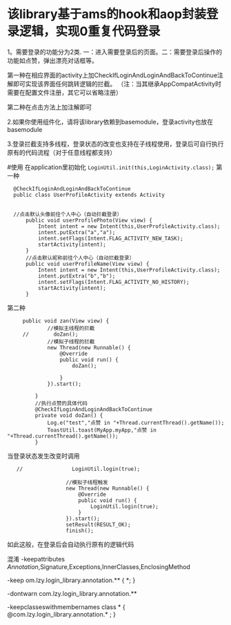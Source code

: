 # 该library基于ams的hook和aop封装登录逻辑，实现0重复代码登录
 1。需要登录的功能分为2类.
   一：进入需要登录后的页面。二：需要登录后操作的功能如点赞，弹出漂亮对话框等。
 
   第一种在相应界面的activity上加CheckIfLoginAndLoginAndBackToContinue注解即可实现该界面任何跳转逻辑的拦截。
  （注：当其继承AppCompatActivity时需要在配置文件注册，其它可以省略注册）
 
   第二种在点击方法上加注解即可
 
 2.如果你使用组件化，请将该library依赖到basemodule，登录activity也放在basemodule
 
 3.登录拦截支持多线程，登录状态的改变也支持在子线程使用，登录后可自行执行原有的代码流程（对于任意线程都支持）
 
#使用
 在application里初始化
    ```
        LoginUtil.init(this,LoginActivity.class);
    ```
  第一种
  
  ```
    @CheckIfLoginAndLoginAndBackToContinue
    public class UserProfileActivity extends Activity
    
    
    //点击默认头像前往个人中心（自动拦截登录）
        public void userProfilePhoto(View view) {
            Intent intent = new Intent(this,UserProfileActivity.class);
            intent.putExtra("a","a");
            intent.setFlags(Intent.FLAG_ACTIVITY_NEW_TASK);
            startActivity(intent);
        }
        //点击默认昵称前往个人中心（自动拦截登录）
        public void userProfileName(View view) {
            Intent intent = new Intent(this,UserProfileActivity.class);
            intent.putExtra("b","b");
            intent.setFlags(Intent.FLAG_ACTIVITY_NO_HISTORY);
            startActivity(intent);
        }
  ```
  
  第二种
  
   ```
        public void zan(View view) {
                //模拟主线程的拦截
        //        doZan();
                //模拟子线程的拦截
                new Thread(new Runnable() {
                    @Override
                    public void run() {
                        doZan();
        
                    }
                }).start();
        
            }
            //执行点赞的具体代码
            @CheckIfLoginAndLoginAndBackToContinue
            private void doZan() {
                Log.e("test","点赞 in "+Thread.currentThread().getName());
                ToastUtil.toast(MyApp.myApp,"点赞 in "+Thread.currentThread().getName());
            }
   ```
   当登录状态发生改变时调用
   ```//模拟主线程触发
      //                LoginUtil.login(true);
      
                      //模拟子线程触发
                      new Thread(new Runnable() {
                          @Override
                          public void run() {
                              LoginUtil.login(true);
                          }
                      }).start();
                      setResult(RESULT_OK);
                      finish();
   ```
   
 如此这般，在登录后会自动执行原有的逻辑代码
   
 混淆
 -keepattributes *Annotation*,Signature,Exceptions,InnerClasses,EnclosingMethod
 
 -keep om.lzy.login_library.annotation.** { *; }
 
 -dontwarn com.lzy.login_library.annotation.**
 
 -keepclasseswithmembernames class * { @com.lzy.login_library.annotation.* <methods>; }
 
   